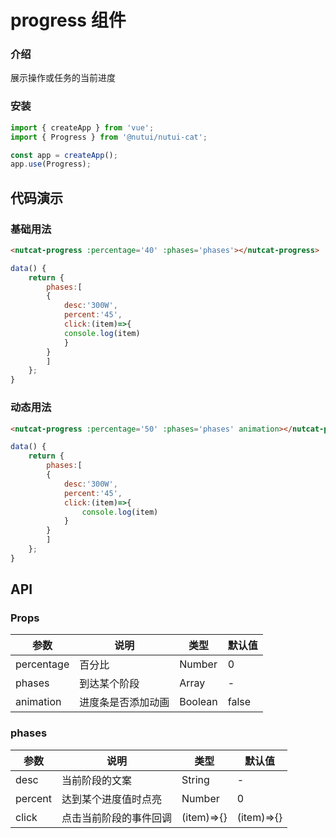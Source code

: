 #  progress 组件

### 介绍

展示操作或任务的当前进度

### 安装

``` javascript
import { createApp } from 'vue';
import { Progress } from '@nutui/nutui-cat';

const app = createApp();
app.use(Progress);
```


## 代码演示

### 基础用法

```html
<nutcat-progress :percentage='40' :phases='phases'></nutcat-progress>
```
```javascript
data() {
    return {
        phases:[
        {
            desc:'300W',
            percent:'45',
            click:(item)=>{
            console.log(item)
            }
        }
        ]
    };
}
```

### 动态用法

```html
<nutcat-progress :percentage='50' :phases='phases' animation></nutcat-progress>
```
```javascript
data() {
    return {
        phases:[
        {
            desc:'300W',
            percent:'45',
            click:(item)=>{
                console.log(item)
            }
        }
        ]
    };
}
```

## API

### Props

| 参数         | 说明                             | 类型   | 默认值           |
|--------------|----------------------------------|--------|------------------|
| percentage         | 百分比               | Number | 0               |
| phases        | 到达某个阶段                         | Array | -                |
| animation         | 进度条是否添加动画 | Boolean | false                |


### phases

| 参数         | 说明                             | 类型   | 默认值           |
|--------------|----------------------------------|--------|------------------|
| desc         | 当前阶段的文案               | String | -              |
| percent        | 达到某个进度值时点亮                         | Number | 0                |
| click         | 点击当前阶段的事件回调 | (item)=>{} | (item)=>{}                |